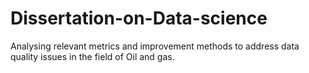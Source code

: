 # Dissertation-on-Data-science
Analysing relevant metrics and improvement methods to address data quality issues in the field of Oil and gas.
